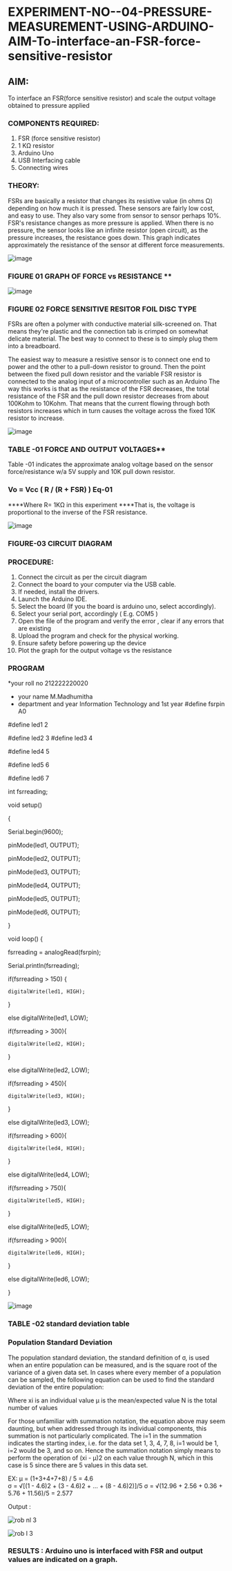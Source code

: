 # EXPERIMENT-NO--04-PRESSURE-MEASUREMENT-USING-ARDUINO-AIM-To-interface-an-FSR-force-sensitive-resistor


## AIM: 
To interface an FSR(force sensitive resistor) and scale the output voltage obtained to pressure applied 
 
### COMPONENTS REQUIRED:
1.	FSR  (force sensitive resistor)
2.	1 KΩ resistor 
3.	Arduino Uno 
4.	USB Interfacing cable 
5.	Connecting wires 


### THEORY: 
FSRs are basically a resistor that changes its resistive value (in ohms Ω) depending on how much it is pressed. These sensors are fairly low cost, and easy to use. They also vary some from sensor to sensor perhaps 10%. FSR's resistance changes as more pressure is applied. When there is no pressure, the sensor looks like an infinite resistor (open circuit), as the pressure increases, the resistance goes down. This graph indicates approximately the resistance of the sensor at different force measurements.
 

![image](https://user-images.githubusercontent.com/36288975/163532939-d6888ae1-4068-4d83-86a7-fc4c32d5179e.png)

### FIGURE 01 GRAPH OF FORCE vs RESISTANCE **




![image](https://user-images.githubusercontent.com/36288975/163532957-82d57567-a1c3-48c5-8a87-7ea66d6fca49.png)




### FIGURE 02 FORCE SENSITIVE RESITOR FOIL DISC TYPE  

FSRs are often a polymer with conductive material silk-screened on. That means they're plastic and the connection tab is crimped on somewhat delicate material. The best way to connect to these is to simply plug them into a breadboard.

The easiest way to measure a resistive sensor is to connect one end to power and the other to a pull-down resistor to ground. Then the point between the fixed pull down resistor and the variable FSR resistor is connected to the analog input of a microcontroller such as an Arduino The way this works is that as the resistance of the FSR decreases, the total resistance of the FSR and the pull down resistor decreases from about 100Kohm to 10Kohm. That means that the current flowing through both resistors increases which in turn causes the voltage across the fixed 10K resistor to increase.

 ![image](https://user-images.githubusercontent.com/36288975/163532972-2b909551-12c9-485d-adb1-d1e988d557bd.png)

### TABLE -01 FORCE AND OUTPUT VOLTAGES**
	
  Table -01 indicates the approximate analog voltage based on the sensor force/resistance w/a 5V supply and 10K pull down resistor.

### Vo = Vcc ( R / (R + FSR) )								Eq-01

****Where R= 1KΩ in this experiment 
****That is, the voltage is proportional to the inverse of the FSR resistance.










![image](https://user-images.githubusercontent.com/36288975/163532979-a2a5cb5c-f495-442c-843e-bebb82737a35.png)



### FIGURE-03 CIRCUIT DIAGRAM



### PROCEDURE:
1.	Connect the circuit as per the circuit diagram 
2.	Connect the board to your computer via the USB cable.
3.	If needed, install the drivers.
4.	Launch the Arduino IDE.
5.	Select the board (If you the board is arduino uno, select accordingly).
6.	Select your serial port, accordingly ( E.g. COM5 )
7.	Open the file of the program  and verify the error , clear if any errors that are existing 
8.	Upload the program and check for the physical working. 
9.	Ensure safety before powering up the device 
10.	Plot the graph for the output voltage vs the resistance 


### PROGRAM 
 *your roll no 212222220020 
 * your name M.Madhumitha
 * department and year Information Technology and 1st year
#define fsrpin A0





#define led1 2





#define led2 3
#define led3 4






#define led4 5





#define led5 6






#define led6 7







int fsrreading;






void setup()




{






  Serial.begin(9600);
  
  
  
  
  
  
  pinMode(led1, OUTPUT);
  
  
  
  
  
  pinMode(led2, OUTPUT);
  
  
  
  
  
  pinMode(led3, OUTPUT);
  
  
  
  
  
  
  pinMode(led4, OUTPUT);
  
  
  
  
  
  
  pinMode(led5, OUTPUT);
  
  
  
  
  
  
  pinMode(led6, OUTPUT);
  
  
  
  
  
  
 }
 
 
 
 
void loop() {




  fsrreading = analogRead(fsrpin);
  
  
  
  
  
  Serial.println(fsrreading);
  
  
  
  
  
  
  if(fsrreading > 150) {
  
  
  
  
  
  
  
    digitalWrite(led1, HIGH);
    
    
    
  }
  
  
  
  else digitalWrite(led1, LOW);
  
  
  
  if(fsrreading > 300){
  
  
  
  
  
    digitalWrite(led2, HIGH);
    
    
    
    
  }
  
  
  
  
  else digitalWrite(led2, LOW);
  
  
  
  
  if(fsrreading > 450){
  
  
  
  
  
  
    digitalWrite(led3, HIGH);
    
    
    
    
  }
  
  
  
  
  
  else digitalWrite(led3, LOW);
  
  
  
  
  if(fsrreading > 600){
  
  
  
  
  
  
  
    digitalWrite(led4, HIGH);
    
    
    
    
  }
  
  
  
  
  else digitalWrite(led4, LOW);
  
  
  
  
  
  if(fsrreading > 750){
  
  
  
  
  
  
    digitalWrite(led5, HIGH);
    
    
    
    
    
    
    
  }
  
  
  
  
  else digitalWrite(led5, LOW);
  
  
  
  if(fsrreading > 900){
  
  
  
  
    digitalWrite(led6, HIGH);
    
    
    
  }
  
  
  
  
  else digitalWrite(led6, LOW);
  
  
  
  
}
 
 
 
 
 
 
 
 
 
 
 
 
 
 

![image](https://user-images.githubusercontent.com/36288975/188804653-a3154e8e-2655-46f2-9dcd-f425dd1ba109.png)


### TABLE -02 standard deviation table 
### Population Standard Deviation
The population standard deviation, the standard definition of σ, is used when an entire population can be measured, and is the square root of the variance of a given data set. In cases where every member of a population can be sampled, the following equation can be used to find the standard deviation of the entire population:



Where
xi is an individual value
μ is the mean/expected value
N is the total number of values

For those unfamiliar with summation notation, the equation above may seem daunting, but when addressed through its individual components, this summation is not particularly complicated. The i=1 in the summation indicates the starting index, i.e. for the data set 1, 3, 4, 7, 8, i=1 would be 1, i=2 would be 3, and so on. Hence the summation notation simply means to perform the operation of (xi - μ)2 on each value through N, which in this case is 5 since there are 5 values in this data set.

EX:           μ = (1+3+4+7+8) / 5 = 4.6        
σ = √[(1 - 4.6)2 + (3 - 4.6)2 + ... + (8 - 4.6)2)]/5
σ = √(12.96 + 2.56 + 0.36 + 5.76 + 11.56)/5 = 2.577

Output :





![rob nl 3](https://user-images.githubusercontent.com/119394403/236833251-540d73f9-7f5f-4bc8-893e-4c8e3959d03d.png)






![rob l 3](https://user-images.githubusercontent.com/119394403/236830917-4c27e568-5a8e-403d-ac4d-85fe90b119c7.png)

### RESULTS : Arduino uno is interfaced with FSR and output values are indicated on a graph.
